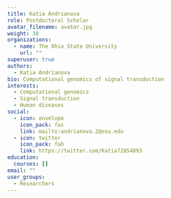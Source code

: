 ```yaml
---
title: Katia Andrianova
role: Postdoctoral Scholar
avatar_filename: avatar.jpg
weight: 30
organizations:
  - name: The Ohio State University
    url: ""
superuser: true
authors:
  - Katia Andrianova
bio: Computational genomics of signal transduction
interests:
  - Computational genomics
  - Signal transduction
  - Human diseases
social:
  - icon: envelope
    icon_pack: fas
    link: mailto:andrianova.2@osu.edu
  - icon: twitter
    icon_pack: fab
    link: https://twitter.com/Katia72854893
education:
  courses: []
email: ""
user_groups:
  - Researchers
---
```


